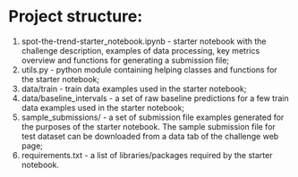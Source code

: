 # Project structure:
1) spot-the-trend-starter_notebook.ipynb - starter notebook with the challenge description, examples of data processing, key metrics overview and functions for generating a submission file;
2) utils.py - python module containing helping classes and functions for the starter notebook;
3) data/train - train data examples used in the starter notebook;
4) data/baseline_intervals - a set of raw baseline predictions for a few train data examples used in the starter notebook;
5) sample_submissions/ - a set of submission file examples generated for the purposes of the starter notebook. The sample submission file for test dataset can be downloaded from a data tab of the challenge web page;
6) requirements.txt - a list of libraries/packages required by the starter notebook.